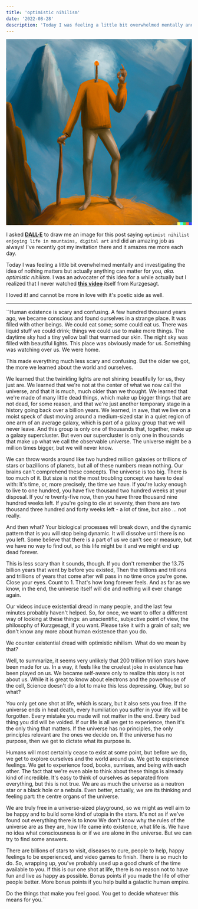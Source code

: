 ```yaml
---
title: 'optimistic nihilism'
date: '2022-08-28'
description: 'Today I was feeling a little bit overwhelmed mentally and investigating the idea of nothing matters but actually anything can matter for you, aka. optimistic nihilism.'
---
```


<img src="../images/blog/optimistic-nihilism-2.png" />

<br>

I asked **<a href='https://openai.com/dall-e-2/' target='_blank'>DALL·E</a>** to draw me an image for this post saying `optimist nihilist enjoying life in mountains, digital art` and did an amazing job as always! I've recently got my invitation there and it amazes me more each day.

Today I was feeling a little bit overwhelmed mentally and investigating the idea of nothing matters but actually anything can matter for you, *aka. optimistic nihilism.* I was an advocater of this idea for a while actually but I realized that I never watched **<a href='https://youtu.be/MBRqu0YOH14' target='_blank'>this video</a>** itself from Kurzgesagt.

I loved it! and cannot be more in love with it's poetic side as well.

---

``Human existence is scary and confusing.
A few hundred thousand years ago, we became conscious and found ourselves in a strange place.
It was filled with other beings. We could eat some; some could eat us.
There was liquid stuff we could drink; things we could use to make more things.
The daytime sky had a tiny yellow ball that warmed our skin.
The night sky was filled with beautiful lights.
This place was obviously made for us.
Something was watching over us.
We were home. 

This made everything much less scary and confusing.
But the older we got, the more we learned about the world and ourselves.

We learned that the twinkling lights are not shining beautifully for us, they just are.
We learned that we're not at the center of what we now call the universe, and that it is much, much older than we thought.
We learned that we're made of many little dead things, which make up bigger things that are not dead, for some reason, and that we're just another temporary stage in a history going back over a billion years.
We learned, in awe, that we live on a moist speck of dust moving around a medium-sized star in a quiet region of one arm of an average galaxy, which is part of a galaxy group that we will never leave.
And this group is only one of thousands that, together, make up a galaxy supercluster.
But even our supercluster is only one in thousands that make up what we call the observable universe. The universe might be a million times bigger, but we will never know.

We can throw words around like two hundred million galaxies or trillions of stars or bazillions of planets, but all of these numbers mean nothing. Our brains can't comprehend these concepts.
The universe is too big. There is too much of it. But size is not the most troubling concept we have to deal with: It's time, or, more precisely, the time we have.
If you're lucky enough to live to one hundred, you have five thousand two hundred weeks at your disposal.
If you're twenty-five now, then you have three thousand nine hundred weeks left.
If you're going to die at seventy, then there are two thousand three hundred and forty weeks left - a lot of time, but also ... not really.

And then what?
Your biological processes will break down, and the dynamic pattern that is you will stop being dynamic.
It will dissolve until there is no you left.
Some believe that there is a part of us we can't see or measure, but we have no way to find out, so this life might be it and we might end up dead forever.

This is less scary than it sounds, though.
If you don't remember the 13.75 billion years that went by before you existed,
Then the trillions and trillions and trillions of years that come after will pass in no time once you're gone.
Close your eyes. Count to 1. That's how long forever feels.
And as far as we know, in the end, the universe itself will die and nothing will ever change again.

Our videos induce existential dread in many people, and the last few minutes probably haven't helped. So, for once, we want to offer a different way of looking at these things: an unscientific, subjective point of view, the philosophy of Kurzgesagt, if you want.
Please take it with a grain of salt; we don't know any more about human existence than you do.

We counter existential dread with optimistic nihilism.
What do we mean by that?

Well, to summarize, it seems very unlikely that 200 trillion trillion stars have been made for us.
In a way, it feels like the cruelest joke in existence has been played on us.
We became self-aware only to realize this story is not about us.
While it is great to know about electrons and the powerhouse of the cell,
Science doesn't do a lot to make this less depressing.
Okay, but so what?

You only get one shot at life, which is scary, but it also sets you free.
If the universe ends in heat death, every humiliation you suffer in your life will be forgotten.
Every mistake you made will not matter in the end.
Every bad thing you did will be voided.
If our life is all we get to experience, then it's the only thing that matters.
If the universe has no principles, the only principles relevant are the ones we decide on.
If the universe has no purpose, then we get to dictate what its purpose is.

Humans will most certainly cease to exist at some point, but before we do, we get to explore ourselves and the world around us.
We get to experience feelings. We get to experience food, books, sunrises, and being with each other.
The fact that we're even able to think about these things is already kind of incredible.
It's easy to think of ourselves as separated from everything, but this is not true.
We are as much the universe as a neutron star or a black hole or a nebula.
Even better, actually, we are its thinking and feeling part: the centre organs of the universe.

We are truly free in a universe-sized playground, so we might as well aim to be happy and to build some kind of utopia in the stars.
It's not as if we've found out everything there is to know
We don't know why the rules of the universe are as they are, how life came into existence, what life is.
We have no idea what consciousness is or if we are alone in the universe.
But we can try to find some answers.

There are billions of stars to visit, diseases to cure, people to help, happy feelings to be experienced, and video games to finish. There is so much to do.
So, wrapping up, you've probably used up a good chunk of the time available to you.
If this is our one shot at life, there is no reason not to have fun and live as happy as possible.
Bonus points if you made the life of other people better.
More bonus points if you help build a galactic human empire.

Do the things that make you feel good.
You get to decide whatever this means for you.``